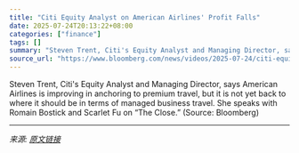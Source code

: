 ```yaml
---
title: "Citi Equity Analyst on American Airlines' Profit Falls"
date: 2025-07-24T20:13:22+08:00
categories: ["finance"]
tags: []
summary: "Steven Trent, Citi's Equity Analyst and Managing Director, says American Airlines is improving in anchoring to premium travel, but it is not yet back to where it should be in terms of managed business"
source_url: "https://www.bloomberg.com/news/videos/2025-07-24/citi-equity-analyst-on-american-airlines-profit-falls-video"
---
```


Steven Trent, Citi's Equity Analyst and Managing Director, says American Airlines is improving in anchoring to premium travel, but it is not yet back to where it should be in terms of managed business travel. She speaks with Romain Bostick and Scarlet Fu on “The Close.” (Source: Bloomberg)

---

*来源: [原文链接](https://www.bloomberg.com/news/videos/2025-07-24/citi-equity-analyst-on-american-airlines-profit-falls-video)*
